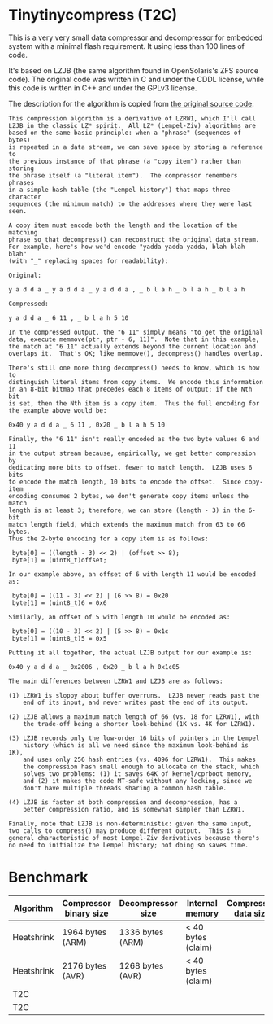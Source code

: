 # Tinytinycompress (T2C)

This is a very very small data compressor and decompressor for embedded system with a minimal flash requirement.
It using less than 100 lines of code.


It's based on LZJB (the same algorithm found in OpenSolaris's ZFS source code).
The original code was written in C and under the CDDL license, while this code is written in C++ and under the GPLv3 license.

The description for the algorithm is copied from [the original source code](https://web.archive.org/web/20120608132900/http://src.opensolaris.org/source/xref/onnv/onnv-gate/usr/src/uts/common/os/compress.c):
```
This compression algorithm is a derivative of LZRW1, which I'll call
LZJB in the classic LZ* spirit.  All LZ* (Lempel-Ziv) algorithms are
based on the same basic principle: when a "phrase" (sequences of bytes)
is repeated in a data stream, we can save space by storing a reference to
the previous instance of that phrase (a "copy item") rather than storing
the phrase itself (a "literal item").  The compressor remembers phrases
in a simple hash table (the "Lempel history") that maps three-character
sequences (the minimum match) to the addresses where they were last seen.

A copy item must encode both the length and the location of the matching
phrase so that decompress() can reconstruct the original data stream.
For example, here's how we'd encode "yadda yadda yadda, blah blah blah"
(with "_" replacing spaces for readability):

Original:

y a d d a _ y a d d a _ y a d d a , _ b l a h _ b l a h _ b l a h

Compressed:

y a d d a _ 6 11 , _ b l a h 5 10

In the compressed output, the "6 11" simply means "to get the original
data, execute memmove(ptr, ptr - 6, 11)".  Note that in this example,
the match at "6 11" actually extends beyond the current location and
overlaps it.  That's OK; like memmove(), decompress() handles overlap.

There's still one more thing decompress() needs to know, which is how to
distinguish literal items from copy items.  We encode this information
in an 8-bit bitmap that precedes each 8 items of output; if the Nth bit
is set, then the Nth item is a copy item.  Thus the full encoding for
the example above would be:

0x40 y a d d a _ 6 11 , 0x20 _ b l a h 5 10

Finally, the "6 11" isn't really encoded as the two byte values 6 and 11
in the output stream because, empirically, we get better compression by
dedicating more bits to offset, fewer to match length.  LZJB uses 6 bits
to encode the match length, 10 bits to encode the offset.  Since copy-item
encoding consumes 2 bytes, we don't generate copy items unless the match
length is at least 3; therefore, we can store (length - 3) in the 6-bit
match length field, which extends the maximum match from 63 to 66 bytes.
Thus the 2-byte encoding for a copy item is as follows:

 byte[0] = ((length - 3) << 2) | (offset >> 8);
 byte[1] = (uint8_t)offset;

In our example above, an offset of 6 with length 11 would be encoded as:

 byte[0] = ((11 - 3) << 2) | (6 >> 8) = 0x20
 byte[1] = (uint8_t)6 = 0x6

Similarly, an offset of 5 with length 10 would be encoded as:

 byte[0] = ((10 - 3) << 2) | (5 >> 8) = 0x1c
 byte[1] = (uint8_t)5 = 0x5

Putting it all together, the actual LZJB output for our example is:

0x40 y a d d a _ 0x2006 , 0x20 _ b l a h 0x1c05

The main differences between LZRW1 and LZJB are as follows:

(1) LZRW1 is sloppy about buffer overruns.  LZJB never reads past the
    end of its input, and never writes past the end of its output.

(2) LZJB allows a maximum match length of 66 (vs. 18 for LZRW1), with
    the trade-off being a shorter look-behind (1K vs. 4K for LZRW1).

(3) LZJB records only the low-order 16 bits of pointers in the Lempel
    history (which is all we need since the maximum look-behind is 1K),
    and uses only 256 hash entries (vs. 4096 for LZRW1).  This makes
    the compression hash small enough to allocate on the stack, which
    solves two problems: (1) it saves 64K of kernel/cprboot memory,
    and (2) it makes the code MT-safe without any locking, since we
    don't have multiple threads sharing a common hash table.

(4) LZJB is faster at both compression and decompression, has a
    better compression ratio, and is somewhat simpler than LZRW1.

Finally, note that LZJB is non-deterministic: given the same input,
two calls to compress() may produce different output.  This is a
general characteristic of most Lempel-Ziv derivatives because there's
no need to initialize the Lempel history; not doing so saves time.
```


# Benchmark

|  Algorithm  | Compressor binary size | Decompressor size | Internal memory    | Compressed data size |
|-------------|------------------------|-------------------|--------------------|----------------------|
| Heatshrink  | 1964 bytes (ARM)       | 1336 bytes (ARM)  | < 40 bytes (claim) |                      |
| Heatshrink  | 2176 bytes (AVR)       | 1268 bytes (AVR)  | < 40 bytes (claim) |                      |
| T2C         |                        |                   |                    |                      |
| T2C         |                        |                   |                    |                      |

